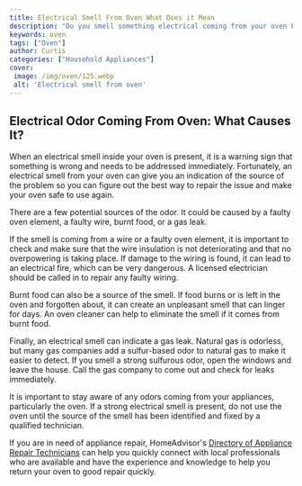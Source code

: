```yaml
---
title: Electrical Smell From Oven What Does it Mean
description: "Do you smell something electrical coming from your oven Find out what could be causing this smell and how it could be fixed in this helpful blog post"
keywords: oven
tags: ["Oven"]
author: Curtis
categories: ["Household Appliances"]
cover: 
 image: /img/oven/125.webp
 alt: 'Electrical smell from oven'
---
```

## Electrical Odor Coming From Oven: What Causes It?
When an electrical smell inside your oven is present, it is a warning sign that something is wrong and needs to be addressed immediately. Fortunately, an electrical smell from your oven can give you an indication of the source of the problem so you can figure out the best way to repair the issue and make your oven safe to use again.

There are a few potential sources of the odor. It could be caused by a faulty oven element, a faulty wire, burnt food, or a gas leak.

If the smell is coming from a wire or a faulty oven element, it is important to check and make sure that the wire insulation is not deteriorating and that no overpowering is taking place. If damage to the wiring is found, it can lead to an electrical fire, which can be very dangerous. A licensed electrician should be called in to repair any faulty wiring. 

Burnt food can also be a source of the smell. If food burns or is left in the oven and forgotten about, it can create an unpleasant smell that can linger for days. An oven cleaner can help to eliminate the smell if it comes from burnt food.

Finally, an electrical smell can indicate a gas leak. Natural gas is odorless, but many gas companies add a sulfur-based odor to natural gas to make it easier to detect. If you smell a strong sulfurous odor, open the windows and leave the house. Call the gas company to come out and check for leaks immediately.

It is important to stay aware of any odors coming from your appliances, particularly the oven. If a strong electrical smell is present, do not use the oven until the source of the smell has been identified and fixed by a qualified technician.

If you are in need of appliance repair, HomeAdvisor's [Directory of Appliance Repair Technicians](./pages/appliance-repair-technicians) can help you quickly connect with local professionals who are available and have the experience and knowledge to help you return your oven to good repair quickly.
